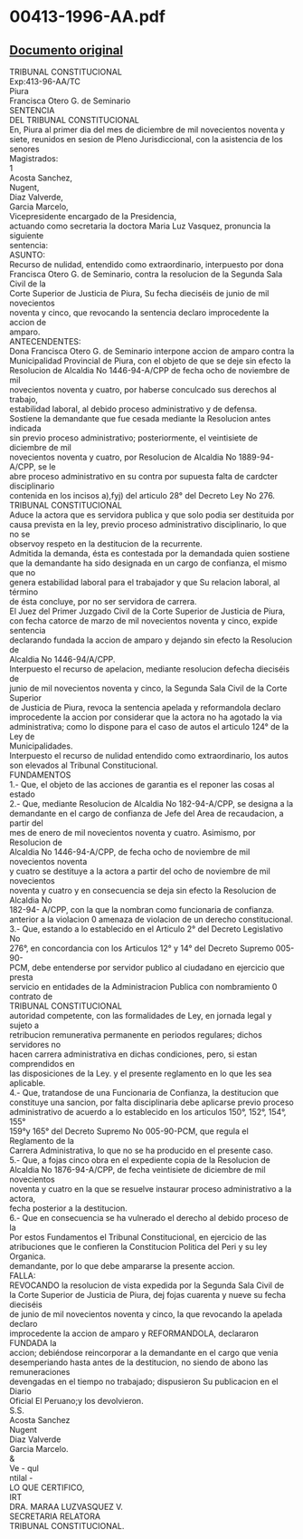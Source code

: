 
00413-1996-AA.pdf
=================
  
[Documento original](https://tc.gob.pe/jurisprudencia/1998/00413-1996-AA.pdf)  
---  
TRIBUNAL CONSTITUCIONAL  
Exp:413-96-AA/TC  
Piura  
Francisca Otero G. de Seminario  
SENTENCIA  
DEL TRIBUNAL CONSTITUCIONAL  
En, Piura al primer dia del mes de diciembre de mil novecientos noventa y  
siete, reunidos en sesion de Pleno Jurisdiccional, con la asistencia de los senores  
Magistrados:  
1  
Acosta Sanchez,  
Nugent,  
Diaz Valverde,  
Garcia Marcelo,  
Vicepresidente encargado de la Presidencia,  
actuando como secretaria la doctora Maria Luz Vasquez, pronuncia la siguiente  
sentencia:  
ASUNTO:  
Recurso de nulidad, entendido como extraordinario, interpuesto por dona  
Francisca Otero G. de Seminario, contra la resolucion de la Segunda Sala Civil de la  
Corte Superior de Justicia de Piura, Su fecha dieciséis de junio de mil novecientos  
noventa y cinco, que revocando la sentencia declaro improcedente la accion de  
amparo.  
ANTECENDENTES:  
Dona Francisca Otero G. de Seminario interpone accion de amparo contra la  
Municipalidad Provincial de Piura, con el objeto de que se deje sin efecto la  
Resolucion de Alcaldia No 1446-94-A/CPP de fecha ocho de noviembre de mil  
novecientos noventa y cuatro, por haberse conculcado sus derechos al trabajo,  
estabilidad laboral, al debido proceso administrativo y de defensa.  
Sostiene la demandante que fue cesada mediante la Resolucion antes indicada  
sin previo proceso administrativo; posteriormente, el veintisiete de diciembre de mil  
novecientos noventa y cuatro, por Resolucion de Alcaldia No 1889-94-A/CPP, se le  
abre proceso administrativo en su contra por supuesta falta de cardcter disciplinario  
contenida en los incisos a),fyj) del articulo 28° del Decreto Ley No 276.  
TRIBUNAL CONSTITUCIONAL  
Aduce la actora que es servidora publica y que solo podia ser destituida por  
causa prevista en la ley, previo proceso administrativo disciplinario, lo que no se  
observoy respeto en la destitucion de la recurrente.  
Admitida la demanda, ésta es contestada por la demandada quien sostiene  
que la demandante ha sido designada en un cargo de confianza, el mismo que no  
genera estabilidad laboral para el trabajador y que Su relacion laboral, al término  
de ésta concluye, por no ser servidora de carrera.  
El Juez del Primer Juzgado Civil de la Corte Superior de Justicia de Piura,  
con fecha catorce de marzo de mil novecientos noventa y cinco, expide sentencia  
declarando fundada la accion de amparo y dejando sin efecto la Resolucion de  
Alcaldia No 1446-94/A/CPP.  
Interpuesto el recurso de apelacion, mediante resolucion defecha dieciséis de  
junio de mil novecientos noventa y cinco, la Segunda Sala Civil de la Corte Superior  
de Justicia de Piura, revoca la sentencia apelada y reformandola declaro  
improcedente la accion por considerar que la actora no ha agotado la via  
administrativa; como lo dispone para el caso de autos el articulo 124° de la Ley de  
Municipalidades.  
Interpuesto el recurso de nulidad entendido como extraordinario, los autos  
son elevados al Tribunal Constitucional.  
FUNDAMENTOS  
1.- Que, el objeto de las acciones de garantia es el reponer las cosas al estado  
2.- Que, mediante Resolucion de Alcaldia No 182-94-A/CPP, se designa a la  
demandante en el cargo de confianza de Jefe del Area de recaudacion, a partir del  
mes de enero de mil novecientos noventa y cuatro. Asimismo, por Resolucion de  
Alcaldia No 1446-94-A/CPP, de fecha ocho de noviembre de mil novecientos noventa  
y cuatro se destituye a la actora a partir del ocho de noviembre de mil novecientos  
noventa y cuatro y en consecuencia se deja sin efecto la Resolucion de Alcaldia No  
182-94- A/CPP, con la que la nombran como funcionaria de confianza.  
anterior a la violacion 0 amenaza de violacion de un derecho constitucional.  
3.- Que, estando a lo establecido en el Articulo 2° del Decreto Legislativo No  
276°, en concordancia con los Articulos 12° y 14° del Decreto Supremo 005-90-  
PCM, debe entenderse por servidor publico al ciudadano en ejercicio que presta  
servicio en entidades de la Administracion Publica con nombramiento 0 contrato de  
TRIBUNAL CONSTITUCIONAL  
autoridad competente, con las formalidades de Ley, en jornada legal y sujeto a  
retribucion remunerativa permanente en periodos regulares; dichos servidores no  
hacen carrera administrativa en dichas condiciones, pero, si estan comprendidos en  
las disposiciones de la Ley. y el presente reglamento en lo que les sea aplicable.  
4.- Que, tratandose de una Funcionaria de Confianza, la destitucion que  
constituye una sancion, por falta disciplinaria debe aplicarse previo proceso  
administrativo de acuerdo a lo establecido en los articulos 150°, 152°, 154°, 155°  
159°y 165° del Decreto Supremo No 005-90-PCM, que regula el Reglamento de la  
Carrera Administrativa, lo que no se ha producido en el presente caso.  
5.- Que, a fojas cinco obra en el expediente copia de la Resolucion de  
Alcaldia No 1876-94-A/CPP, de fecha veintisiete de diciembre de mil novecientos  
noventa y cuatro en la que se resuelve instaurar proceso administrativo a la actora,  
fecha posterior a la destitucion.  
6.- Que en consecuencia se ha vulnerado el derecho al debido proceso de la  
Por estos Fundamentos el Tribunal Constitucional, en ejercicio de las  
atribuciones que le confieren la Constitucion Politica del Peri y su ley Organica.  
demandante, por lo que debe ampararse la presente accion.  
FALLA:  
REVOCANDO la resolucion de vista expedida por la Segunda Sala Civil de  
la Corte Superior de Justicia de Piura, dej fojas cuarenta y nueve su fecha dieciséis  
de junio de mil novecientos noventa y cinco, la que revocando la apelada declaro  
improcedente la accion de amparo y REFORMANDOLA, declararon FUNDADA la  
accion; debiéndose reincorporar a la demandante en el cargo que venia  
desemperiando hasta antes de la destitucion, no siendo de abono las remuneraciones  
devengadas en el tiempo no trabajado; dispusieron Su publicacion en el Diario  
Oficial El Peruano;y los devolvieron.  
S.S.  
Acosta Sanchez  
Nugent  
Diaz Valverde  
Garcia Marcelo.  
&  
Ve - qul  
ntilal -  
LO QUE CERTIFICO,  
IRT  
DRA. MARAA LUZVASQUEZ V.  
SECRETARIA RELATORA  
TRIBUNAL CONSTITUCIONAL.